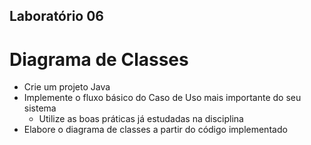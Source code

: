 ## Laboratório 06

# Diagrama de Classes

* Crie um projeto Java
* Implemente o fluxo básico do Caso de Uso mais importante do seu sistema
  * Utilize as boas práticas já estudadas na disciplina
* Elabore o diagrama de classes a partir do código implementado
